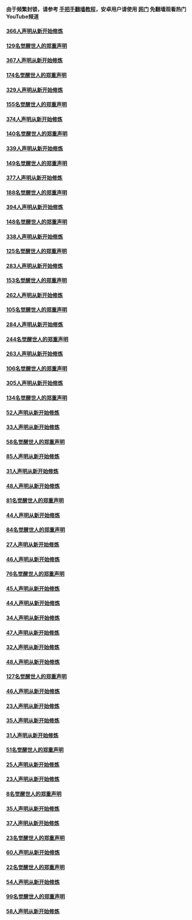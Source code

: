 #### 由于频繁封锁，请参考 [手把手翻墙教程](https://github.com/gfw-breaker/guides/wiki/)，安卓用户请使用 [网门](https://github.com/gfw-breaker/nogfw/blob/master/dl.md?t=06091900) 免翻墙观看热门YouTube频道 

#### [366人声明从新开始修炼](../pages/91/426737.md?t=06091900) 

#### [129名觉醒世人的郑重声明](../pages/91/426736.md?t=06091900) 

#### [367人声明从新开始修炼](../pages/91/426421.md?t=06091900) 

#### [174名觉醒世人的郑重声明](../pages/91/426420.md?t=06091900) 

#### [329人声明从新开始修炼](../pages/91/426139.md?t=06091900) 

#### [155名觉醒世人的郑重声明](../pages/91/426138.md?t=06091900) 

#### [374人声明从新开始修炼](../pages/91/425811.md?t=06091900) 

#### [140名觉醒世人的郑重声明](../pages/91/425810.md?t=06091900) 

#### [339人声明从新开始修炼](../pages/91/425690.md?t=06091900) 

#### [149名觉醒世人的郑重声明](../pages/91/425689.md?t=06091900) 

#### [377人声明从新开始修炼](../pages/91/424867.md?t=06091900) 

#### [188名觉醒世人的郑重声明](../pages/91/424866.md?t=06091900) 

#### [394人声明从新开始修炼](../pages/91/423914.md?t=06091900) 

#### [148名觉醒世人的郑重声明](../pages/91/423913.md?t=06091900) 

#### [338人声明从新开始修炼](../pages/91/423540.md?t=06091900) 

#### [125名觉醒世人的郑重声明](../pages/91/423539.md?t=06091900) 

#### [283人声明从新开始修炼](../pages/91/423296.md?t=06091900) 

#### [153名觉醒世人的郑重声明](../pages/91/423295.md?t=06091900) 

#### [262人声明从新开始修炼](../pages/91/423004.md?t=06091900) 

#### [105名觉醒世人的郑重声明](../pages/91/423003.md?t=06091900) 

#### [284人声明从新开始修炼](../pages/91/422707.md?t=06091900) 

#### [244名觉醒世人的郑重声明](../pages/91/422706.md?t=06091900) 

#### [263人声明从新开始修炼](../pages/91/422553.md?t=06091900) 

#### [106名觉醒世人的郑重声明](../pages/91/422552.md?t=06091900) 

#### [305人声明从新开始修炼](../pages/91/422153.md?t=06091900) 

#### [134名觉醒世人的郑重声明](../pages/91/422152.md?t=06091900) 

#### [52人声明从新开始修炼](../pages/91/421846.md?t=06091900) 

#### [33人声明从新开始修炼](../pages/91/421804.md?t=06091900) 

#### [58名觉醒世人的郑重声明](../pages/91/421845.md?t=06091900) 

#### [85人声明从新开始修炼](../pages/91/421769.md?t=06091900) 

#### [31人声明从新开始修炼](../pages/91/421763.md?t=06091900) 

#### [48人声明从新开始修炼](../pages/91/421605.md?t=06091900) 

#### [81名觉醒世人的郑重声明](../pages/91/421656.md?t=06091900) 

#### [44人声明从新开始修炼](../pages/91/421544.md?t=06091900) 

#### [84名觉醒世人的郑重声明](../pages/91/421543.md?t=06091900) 

#### [27人声明从新开始修炼](../pages/91/421465.md?t=06091900) 

#### [46人声明从新开始修炼](../pages/91/421454.md?t=06091900) 

#### [76名觉醒世人的郑重声明](../pages/91/421453.md?t=06091900) 

#### [45人声明从新开始修炼](../pages/91/421452.md?t=06091900) 

#### [44人声明从新开始修炼](../pages/91/421422.md?t=06091900) 

#### [34人声明从新开始修炼](../pages/91/421322.md?t=06091900) 

#### [47人声明从新开始修炼](../pages/91/421264.md?t=06091900) 

#### [32人声明从新开始修炼](../pages/91/421225.md?t=06091900) 

#### [48人声明从新开始修炼](../pages/91/421202.md?t=06091900) 

#### [127名觉醒世人的郑重声明](../pages/91/421224.md?t=06091900) 

#### [46人声明从新开始修炼](../pages/91/421203.md?t=06091900) 

#### [23人声明从新开始修炼](../pages/91/421138.md?t=06091900) 

#### [35人声明从新开始修炼](../pages/91/421122.md?t=06091900) 

#### [31人声明从新开始修炼](../pages/91/421081.md?t=06091900) 

#### [51名觉醒世人的郑重声明](../pages/91/421080.md?t=06091900) 

#### [25人声明从新开始修炼](../pages/91/421020.md?t=06091900) 

#### [23人声明从新开始修炼](../pages/91/420884.md?t=06091900) 

#### [8名觉醒世人的郑重声明](../pages/91/420883.md?t=06091900) 

#### [35人声明从新开始修炼](../pages/91/420809.md?t=06091900) 

#### [37人声明从新开始修炼](../pages/91/420766.md?t=06091900) 

#### [23名觉醒世人的郑重声明](../pages/91/420765.md?t=06091900) 

#### [60人声明从新开始修炼](../pages/91/420727.md?t=06091900) 

#### [22名觉醒世人的郑重声明](../pages/91/420726.md?t=06091900) 

#### [54人声明从新开始修炼](../pages/91/420529.md?t=06091900) 

#### [99名觉醒世人的郑重声明](../pages/91/420528.md?t=06091900) 

#### [58人声明从新开始修炼](../pages/91/420198.md?t=06091900) 

